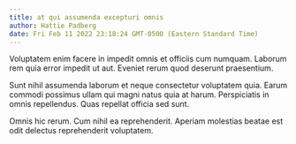 ```yaml
---
title: at qui assumenda excepturi omnis
author: Hattie Padberg
date: Fri Feb 11 2022 23:18:24 GMT-0500 (Eastern Standard Time)
---
```

Voluptatem enim facere in impedit omnis et officiis cum numquam. Laborum rem quia error impedit ut aut. Eveniet rerum quod deserunt praesentium.

 Sunt nihil assumenda laborum et neque consectetur voluptatem quia. Earum commodi possimus ullam qui magni natus quia at harum. Perspiciatis in omnis repellendus. Quas repellat officia sed sunt.

 Omnis hic rerum. Cum nihil ea reprehenderit. Aperiam molestias beatae est odit delectus reprehenderit voluptatem.